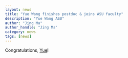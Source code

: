 ```yaml
---
layout: news
title: "Yue Wang finishes postdoc & joins ASU faculty"
description: "Yue Wang ASU"
author: "Jing Ma"
author_handle: "Jing Ma"
category: news
tags: [news]
---
```


Congratulations, [Yue](https://taryue.github.io/)! 